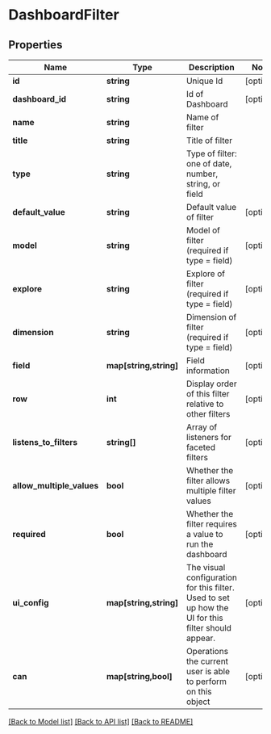 # DashboardFilter

## Properties
Name | Type | Description | Notes
------------ | ------------- | ------------- | -------------
**id** | **string** | Unique Id | [optional] 
**dashboard_id** | **string** | Id of Dashboard | [optional] 
**name** | **string** | Name of filter | 
**title** | **string** | Title of filter | 
**type** | **string** | Type of filter: one of date, number, string, or field | 
**default_value** | **string** | Default value of filter | [optional] 
**model** | **string** | Model of filter (required if type &#x3D; field) | [optional] 
**explore** | **string** | Explore of filter (required if type &#x3D; field) | [optional] 
**dimension** | **string** | Dimension of filter (required if type &#x3D; field) | [optional] 
**field** | **map[string,string]** | Field information | [optional] 
**row** | **int** | Display order of this filter relative to other filters | [optional] 
**listens_to_filters** | **string[]** | Array of listeners for faceted filters | [optional] 
**allow_multiple_values** | **bool** | Whether the filter allows multiple filter values | [optional] 
**required** | **bool** | Whether the filter requires a value to run the dashboard | [optional] 
**ui_config** | **map[string,string]** | The visual configuration for this filter. Used to set up how the UI for this filter should appear. | [optional] 
**can** | **map[string,bool]** | Operations the current user is able to perform on this object | [optional] 

[[Back to Model list]](../README.md#documentation-for-models) [[Back to API list]](../README.md#documentation-for-api-endpoints) [[Back to README]](../README.md)


